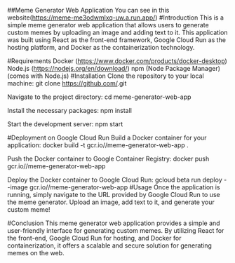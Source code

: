 ##Meme Generator Web Application
You can see in this website(https://meme-me3odwmlxq-uw.a.run.app/)
#Introduction
This is a simple meme generator web application that allows users to generate custom memes by uploading an image and adding text to it. This application was built using React as the front-end framework, Google Cloud Run as the hosting platform, and Docker as the containerization technology.

#Requirements
Docker (https://www.docker.com/products/docker-desktop)
Node.js (https://nodejs.org/en/download/)
npm (Node Package Manager) (comes with Node.js)
#Installation
Clone the repository to your local machine:
git clone https://github.com/<your-repo>.git


Navigate to the project directory:
cd meme-generator-web-app


Install the necessary packages:
npm install


Start the development server:
npm start


#Deployment on Google Cloud Run
Build a Docker container for your application:
docker build -t gcr.io/<your-project-id>/meme-generator-web-app .

Push the Docker container to Google Container Registry:
docker push gcr.io/<your-project-id>/meme-generator-web-app


Deploy the Docker container to Google Cloud Run:
gcloud beta run deploy --image gcr.io/<your-project-id>/meme-generator-web-app
#Usage
Once the application is running, simply navigate to the URL provided by Google Cloud Run to use the meme generator. Upload an image, add text to it, and generate your custom meme!

#Conclusion
This meme generator web application provides a simple and user-friendly interface for generating custom memes. By utilizing React for the front-end, Google Cloud Run for hosting, and Docker for containerization, it offers a scalable and secure solution for generating memes on the web.
